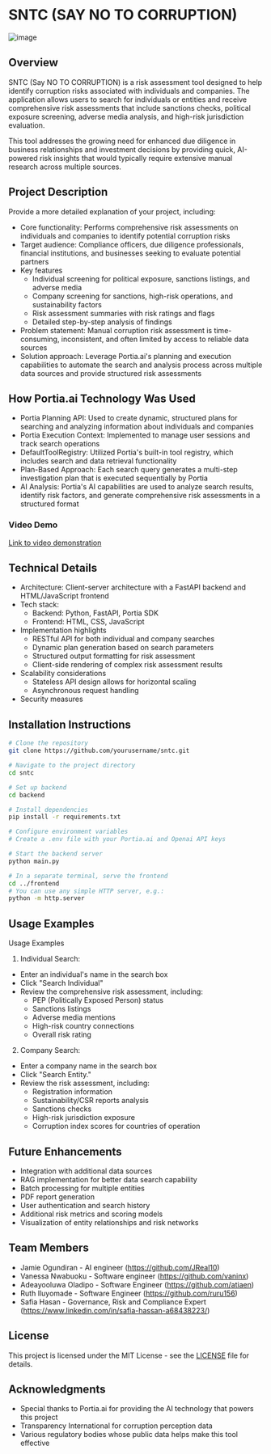 # SNTC (SAY NO TO CORRUPTION)
![image](https://github.com/user-attachments/assets/8986a847-0649-4cd7-a735-d1cc15fce138)

## Overview
SNTC (Say NO TO CORRUPTION) is a risk assessment tool designed to help identify corruption risks associated with individuals and companies. The application allows users to search for individuals or entities and receive comprehensive risk assessments that include sanctions checks, political exposure screening, adverse media analysis, and high-risk jurisdiction evaluation.

This tool addresses the growing need for enhanced due diligence in business relationships and investment decisions by providing quick, AI-powered risk insights that would typically require extensive manual research across multiple sources.

## Project Description
Provide a more detailed explanation of your project, including:
- Core functionality: Performs comprehensive risk assessments on individuals and companies to identify potential corruption risks
- Target audience: Compliance officers, due diligence professionals, financial institutions, and businesses seeking to evaluate potential partners
- Key features
  - Individual screening for political exposure, sanctions listings, and adverse media
  - Company screening for sanctions, high-risk operations, and sustainability factors
  - Risk assessment summaries with risk ratings and flags
  - Detailed step-by-step analysis of findings
- Problem statement: Manual corruption risk assessment is time-consuming, inconsistent, and often limited by access to reliable data sources
- Solution approach: Leverage Portia.ai's planning and execution capabilities to automate the search and analysis process across multiple data sources and provide structured risk assessments

## How Portia.ai Technology Was Used
- Portia Planning API: Used to create dynamic, structured plans for searching and analyzing information about individuals and companies
- Portia Execution Context: Implemented to manage user sessions and track search operations
- DefaultToolRegistry: Utilized Portia's built-in tool registry, which includes search and data retrieval functionality
- Plan-Based Approach: Each search query generates a multi-step investigation plan that is executed sequentially by Portia
- AI Analysis: Portia's AI capabilities are used to analyze search results, identify risk factors, and generate comprehensive risk assessments in a structured format

### Video Demo
[Link to video demonstration](https://example.com/demo-video)

## Technical Details
- Architecture: Client-server architecture with a FastAPI backend and HTML/JavaScript frontend
- Tech stack:
  - Backend: Python, FastAPI, Portia SDK
  - Frontend: HTML, CSS, JavaScript
- Implementation highlights
  - RESTful API for both individual and company searches
  - Dynamic plan generation based on search parameters
  - Structured output formatting for risk assessment
  - Client-side rendering of complex risk assessment results
- Scalability considerations
  - Stateless API design allows for horizontal scaling
  - Asynchronous request handling  
- Security measures

## Installation Instructions
```bash
# Clone the repository
git clone https://github.com/yourusername/sntc.git

# Navigate to the project directory
cd sntc

# Set up backend
cd backend

# Install dependencies
pip install -r requirements.txt

# Configure environment variables
# Create a .env file with your Portia.ai and Openai API keys

# Start the backend server
python main.py

# In a separate terminal, serve the frontend
cd ../frontend
# You can use any simple HTTP server, e.g.:
python -m http.server
```

## Usage Examples

Usage Examples

1. Individual Search:
- Enter an individual's name in the search box
- Click "Search Individual"
- Review the comprehensive risk assessment, including:
  - PEP (Politically Exposed Person) status
  - Sanctions listings
  - Adverse media mentions
  - High-risk country connections
  - Overall risk rating

2. Company Search:
- Enter a company name in the search box
- Click "Search Entity."
- Review the risk assessment, including:
   - Registration information
   - Sustainability/CSR reports analysis
   - Sanctions checks
   - High-risk jurisdiction exposure
   - Corruption index scores for countries of operation

## Future Enhancements
- Integration with additional data sources
- RAG implementation for better data search capability
- Batch processing for multiple entities
- PDF report generation
- User authentication and search history
- Additional risk metrics and scoring models
- Visualization of entity relationships and risk networks

## Team Members
- Jamie Ogundiran - AI engineer (https://github.com/JReal10)
- Vanessa Nwabuoku - Software engineer (https://github.com/vaninx)
- Adeayooluwa Oladipo - Software Engineer (https://github.com/atiaen)
- Ruth Iluyomade - Software Engineer (https://github.com/ruru156)
- Safia Hasan - Governance, Risk and Compliance Expert (https://www.linkedin.com/in/safia-hassan-a68438223/)

## License
This project is licensed under the MIT License - see the [LICENSE](LICENSE) file for details.

## Acknowledgments
- Special thanks to Portia.ai for providing the AI technology that powers this project
- Transparency International for corruption perception data
- Various regulatory bodies whose public data helps make this tool effective
